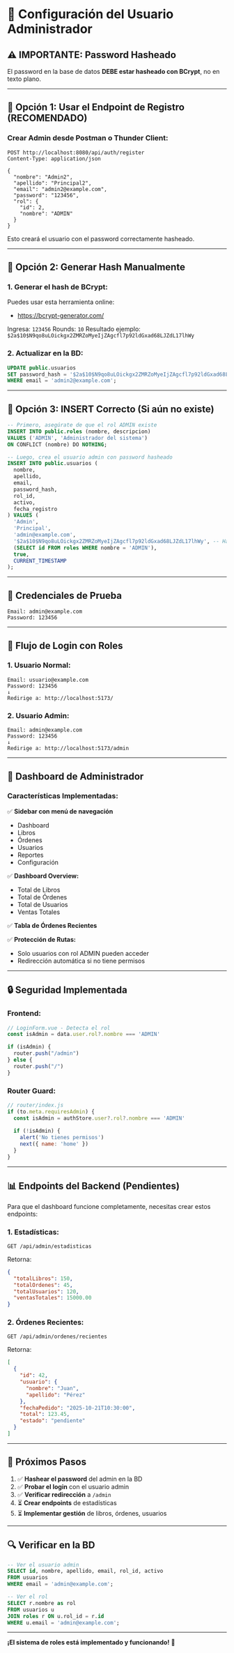 # 🔐 Configuración del Usuario Administrador

## ⚠️ IMPORTANTE: Password Hasheado

El password en la base de datos **DEBE estar hasheado con BCrypt**, no en texto plano.

---

## 📝 Opción 1: Usar el Endpoint de Registro (RECOMENDADO)

### **Crear Admin desde Postman o Thunder Client:**

```http
POST http://localhost:8080/api/auth/register
Content-Type: application/json

{
  "nombre": "Admin2",
  "apellido": "Principal2",
  "email": "admin2@example.com",
  "password": "123456",
  "rol": {
    "id": 2,
    "nombre": "ADMIN"
  }
}
```

Esto creará el usuario con el password correctamente hasheado.

---

## 📝 Opción 2: Generar Hash Manualmente

### **1. Generar el hash de BCrypt:**

Puedes usar esta herramienta online:
- https://bcrypt-generator.com/

Ingresa: `123456`
Rounds: `10`
Resultado ejemplo: `$2a$10$N9qo8uLOickgx2ZMRZoMyeIjZAgcfl7p92ldGxad68LJZdL17lhWy`

### **2. Actualizar en la BD:**

```sql
UPDATE public.usuarios 
SET password_hash = '$2a$10$N9qo8uLOickgx2ZMRZoMyeIjZAgcfl7p92ldGxad68LJZdL17lhWy'
WHERE email = 'admin2@example.com';
```

---

## 📝 Opción 3: INSERT Correcto (Si aún no existe)

```sql
-- Primero, asegúrate de que el rol ADMIN existe
INSERT INTO public.roles (nombre, descripcion) 
VALUES ('ADMIN', 'Administrador del sistema')
ON CONFLICT (nombre) DO NOTHING;

-- Luego, crea el usuario admin con password hasheado
INSERT INTO public.usuarios (
  nombre,
  apellido,
  email,
  password_hash,
  rol_id,
  activo,
  fecha_registro
) VALUES (
  'Admin',
  'Principal',
  'admin@example.com',
  '$2a$10$N9qo8uLOickgx2ZMRZoMyeIjZAgcfl7p92ldGxad68LJZdL17lhWy', -- Hash de "123456"
  (SELECT id FROM roles WHERE nombre = 'ADMIN'),
  true,
  CURRENT_TIMESTAMP
);
```

---

## 🔑 Credenciales de Prueba

```
Email: admin@example.com
Password: 123456
```

---

## 🚀 Flujo de Login con Roles

### **1. Usuario Normal:**
```
Email: usuario@example.com
Password: 123456
↓
Redirige a: http://localhost:5173/
```

### **2. Usuario Admin:**
```
Email: admin@example.com
Password: 123456
↓
Redirige a: http://localhost:5173/admin
```

---

## 🎨 Dashboard de Administrador

### **Características Implementadas:**

✅ **Sidebar con menú de navegación**
- Dashboard
- Libros
- Órdenes
- Usuarios
- Reportes
- Configuración

✅ **Dashboard Overview:**
- Total de Libros
- Total de Órdenes
- Total de Usuarios
- Ventas Totales

✅ **Tabla de Órdenes Recientes**

✅ **Protección de Rutas:**
- Solo usuarios con rol ADMIN pueden acceder
- Redirección automática si no tiene permisos

---

## 🔒 Seguridad Implementada

### **Frontend:**
```javascript
// LoginForm.vue - Detecta el rol
const isAdmin = data.user.rol?.nombre === 'ADMIN'

if (isAdmin) {
  router.push("/admin")
} else {
  router.push("/")
}
```

### **Router Guard:**
```javascript
// router/index.js
if (to.meta.requiresAdmin) {
  const isAdmin = authStore.user?.rol?.nombre === 'ADMIN'
  
  if (!isAdmin) {
    alert('No tienes permisos')
    next({ name: 'home' })
  }
}
```

---

## 📊 Endpoints del Backend (Pendientes)

Para que el dashboard funcione completamente, necesitas crear estos endpoints:

### **1. Estadísticas:**
```
GET /api/admin/estadisticas
```

Retorna:
```json
{
  "totalLibros": 150,
  "totalOrdenes": 45,
  "totalUsuarios": 120,
  "ventasTotales": 15000.00
}
```

### **2. Órdenes Recientes:**
```
GET /api/admin/ordenes/recientes
```

Retorna:
```json
[
  {
    "id": 42,
    "usuario": {
      "nombre": "Juan",
      "apellido": "Pérez"
    },
    "fechaPedido": "2025-10-21T10:30:00",
    "total": 123.45,
    "estado": "pendiente"
  }
]
```

---

## 🎯 Próximos Pasos

1. ✅ **Hashear el password** del admin en la BD
2. ✅ **Probar el login** con el usuario admin
3. ✅ **Verificar redirección** a `/admin`
4. ⏳ **Crear endpoints** de estadísticas
5. ⏳ **Implementar gestión** de libros, órdenes, usuarios

---

## 🔍 Verificar en la BD

```sql
-- Ver el usuario admin
SELECT id, nombre, apellido, email, rol_id, activo 
FROM usuarios 
WHERE email = 'admin@example.com';

-- Ver el rol
SELECT r.nombre as rol 
FROM usuarios u 
JOIN roles r ON u.rol_id = r.id 
WHERE u.email = 'admin@example.com';
```

---

**¡El sistema de roles está implementado y funcionando!** 🎉
